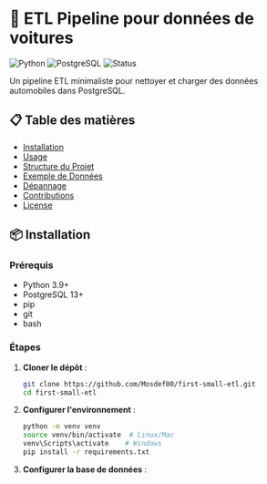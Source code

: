 
# 🚗 ETL Pipeline pour données de voitures

![Python](https://img.shields.io/badge/Python-3.9%2B-blue)
![PostgreSQL](https://img.shields.io/badge/PostgreSQL-13%2B-blue)
![Status](https://img.shields.io/badge/Status-Active-brightgreen)

Un pipeline ETL minimaliste pour nettoyer et charger des données automobiles dans PostgreSQL.

## 📋 Table des matières
- [Installation](#-installation)
- [Usage](#-usage)
- [Structure du Projet](#-structure-du-projet)
- [Exemple de Données](#-exemple-de-données)
- [Dépannage](#-dépannage)
- [Contributions](#-contributions)
- [License](#-license)

## 📦 Installation

### Prérequis
- Python 3.9+
- PostgreSQL 13+
- pip
- git
- bash

### Étapes
1. **Cloner le dépôt** :
   ```bash
   git clone https://github.com/Mosdef00/first-small-etl.git
   cd first-small-etl

2. **Configurer l'environnement** : 
    ```bash
    python -m venv venv
    source venv/bin/activate  # Linux/Mac
    venv\Scripts\activate    # Windows
    pip install -r requirements.txt 

3. **Configurer la base de données** :